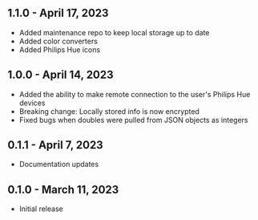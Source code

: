 ## 1.1.0 - April 17, 2023
- Added maintenance repo to keep local storage up to date
- Added color converters
- Added Philips Hue icons

## 1.0.0 - April 14, 2023
- Added the ability to make remote connection to the user's Philips Hue devices
- Breaking change: Locally stored info is now encrypted
- Fixed bugs when doubles were pulled from JSON objects as integers

## 0.1.1 - April 7, 2023
- Documentation updates

## 0.1.0 - March 11, 2023
- Initial release